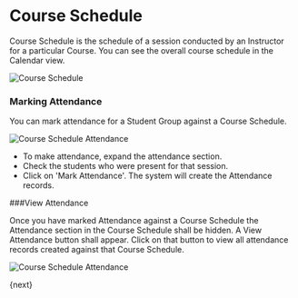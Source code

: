 <!-- add-breadcrumbs -->
# Course Schedule

Course Schedule is the schedule of a session conducted by an Instructor for a particular Course.
You can see the overall course schedule in the Calendar view.

<img class="screenshot" alt="Course Schedule" src="/docs/assets/img/education/schedule/course-schedule.png">

### Marking Attendance

You can mark attendance for a Student Group against a Course Schedule.

<img class="screenshot" alt="Course Schedule Attendance" src="/docs/assets/img/education/schedule/course-schedule-att.png">

- To make attendance, expand the attendance section.
- Check the students who were present for that session.
- Click on 'Mark Attendance'. The system will create the Attendance records.

###View Attendance

Once you have marked Attendance against a Course Schedule the Attendance section in the Course Schedule shall be hidden. 
A View Attendance button shall appear. Click on that button to view all attendance records created against that Course Schedule.

<img class="screenshot" alt="Course Schedule Attendance" src="/docs/assets/img/education/schedule/course-schedule-att-1.png">

{next}